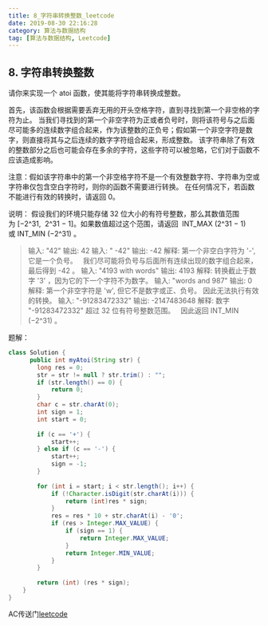 ```yaml
---
title: 8_字符串转换整数_leetcode
date: 2019-08-30 22:16:28
category: 算法与数据结构
tag: [算法与数据结构, Leetcode]
---
```


## 8. 字符串转换整数

请你来实现一个 atoi 函数，使其能将字符串转换成整数。

首先，该函数会根据需要丢弃无用的开头空格字符，直到寻找到第一个非空格的字符为止。
当我们寻找到的第一个非空字符为正或者负号时，则将该符号与之后面尽可能多的连续数字组合起来，作为该整数的正负号；假如第一个非空字符是数字，则直接将其与之后连续的数字字符组合起来，形成整数。
该字符串除了有效的整数部分之后也可能会存在多余的字符，这些字符可以被忽略，它们对于函数不应该造成影响。

注意：假如该字符串中的第一个非空格字符不是一个有效整数字符、字符串为空或字符串仅包含空白字符时，则你的函数不需要进行转换。
在任何情况下，若函数不能进行有效的转换时，请返回 0。

说明：
假设我们的环境只能存储 32 位大小的有符号整数，那么其数值范围为 [−2^31,  2^31 − 1]。如果数值超过这个范围，请返回  INT_MAX (2^31 − 1) 或 INT_MIN (−2^31) 。

>输入: "42"
输出: 42
输入: "   -42"
输出: -42
解释: 第一个非空白字符为 '-', 它是一个负号。
     我们尽可能将负号与后面所有连续出现的数字组合起来，最后得到 -42 。
输入: "4193 with words"
输出: 4193
解释: 转换截止于数字 '3' ，因为它的下一个字符不为数字。
输入: "words and 987"
输出: 0
解释: 第一个非空字符是 'w', 但它不是数字或正、负号。
     因此无法执行有效的转换。
输入: "-91283472332"
输出: -2147483648
解释: 数字 "-91283472332" 超过 32 位有符号整数范围。 
     因此返回 INT_MIN (−2^31) 。

题解：

```java
class Solution {
      public int myAtoi(String str) {
		long res = 0;
		str = str != null ? str.trim() : "";
		if (str.length() == 0) {
			return 0;
		}
		char c = str.charAt(0);
		int sign = 1;
		int start = 0;
		
		if (c == '+') {
			start++;
		} else if (c == '-') {
			start++;
			sign = -1;
		}
		
		for (int i = start; i < str.length(); i++) {
			if (!Character.isDigit(str.charAt(i))) {
				return (int)res * sign;
			}
			res = res * 10 + str.charAt(i) - '0';
			if (res > Integer.MAX_VALUE) {
				if (sign == 1) {
					return Integer.MAX_VALUE;
				}
				return Integer.MIN_VALUE;
			}
		}
		
		return (int) (res * sign);
    }
}
```

AC传送门[leetcode](https://leetcode-cn.com/problems/string-to-integer-atoi/submissions/)